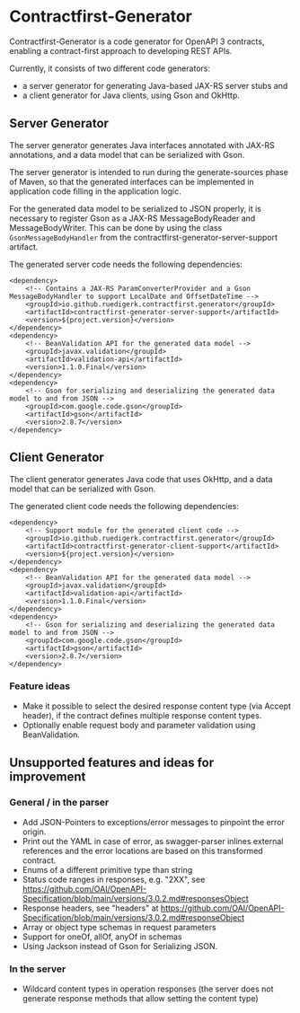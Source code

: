 Contractfirst-Generator
=======================

Contractfirst-Generator is a code generator for OpenAPI 3 contracts, enabling a contract-first approach to developing REST APIs.

Currently, it consists of two different code generators:
- a server generator for generating Java-based JAX-RS server stubs and 
- a client generator for Java clients, using Gson and OkHttp.


Server Generator
----------------

The server generator generates Java interfaces annotated with JAX-RS annotations, and a data model that can be serialized with Gson.

The server generator is intended to run during the generate-sources phase of Maven, so that the generated interfaces can be implemented in application code
filling in the application logic.

For the generated data model to be serialized to JSON properly, it is necessary to register Gson as a JAX-RS MessageBodyReader and MessageBodyWriter. This
can be done by using the class `GsonMessageBodyHandler` from the contractfirst-generator-server-support artifact.

The generated server code needs the following dependencies:

    <dependency>
        <!-- Contains a JAX-RS ParamConverterProvider and a Gson MessageBodyHandler to support LocalDate and OffsetDateTime -->
        <groupId>io.github.ruedigerk.contractfirst.generator</groupId>
        <artifactId>contractfirst-generator-server-support</artifactId>
        <version>${project.version}</version>
    </dependency>
    <dependency>
        <!-- BeanValidation API for the generated data model -->
        <groupId>javax.validation</groupId>
        <artifactId>validation-api</artifactId>
        <version>1.1.0.Final</version>
    </dependency>
    <dependency>
        <!-- Gson for serializing and deserializing the generated data model to and from JSON -->
        <groupId>com.google.code.gson</groupId>
        <artifactId>gson</artifactId>
        <version>2.8.7</version>
    </dependency>


Client Generator
----------------

The client generator generates Java code that uses OkHttp, and a data model that can be serialized with Gson.

The generated client code needs the following dependencies:

    <dependency>
        <!-- Support module for the generated client code -->
        <groupId>io.github.ruedigerk.contractfirst.generator</groupId>
        <artifactId>contractfirst-generator-client-support</artifactId>
        <version>${project.version}</version>
    </dependency>
    <dependency>
        <!-- BeanValidation API for the generated data model -->
        <groupId>javax.validation</groupId>
        <artifactId>validation-api</artifactId>
        <version>1.1.0.Final</version>
    </dependency>
    <dependency>
        <!-- Gson for serializing and deserializing the generated data model to and from JSON -->
        <groupId>com.google.code.gson</groupId>
        <artifactId>gson</artifactId>
        <version>2.8.7</version>
    </dependency>


### Feature ideas

- Make it possible to select the desired response content type (via Accept header), if the contract defines multiple response content types.
- Optionally enable request body and parameter validation using BeanValidation.


Unsupported features and ideas for improvement
----------------------------------------------

### General / in the parser

- Add JSON-Pointers to exceptions/error messages to pinpoint the error origin.
- Print out the YAML in case of error, as swagger-parser inlines external references and the error locations are based on this transformed contract.
- Enums of a different primitive type than string
- Status code ranges in responses, e.g. "2XX", see https://github.com/OAI/OpenAPI-Specification/blob/main/versions/3.0.2.md#responsesObject
- Response headers, see "headers" at https://github.com/OAI/OpenAPI-Specification/blob/main/versions/3.0.2.md#responseObject
- Array or object type schemas in request parameters
- Support for oneOf, allOf, anyOf in schemas
- Using Jackson instead of Gson for Serializing JSON.

### In the server

- Wildcard content types in operation responses (the server does not generate response methods that allow setting the content type)
